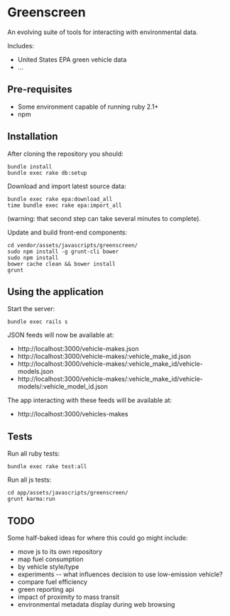 Greenscreen
===========

An evolving suite of tools for interacting with environmental data.

Includes:

 * United States EPA green vehicle data
 * ...

Pre-requisites
--------------

 * Some environment capable of running ruby 2.1+
 * npm


Installation
------------

After cloning the repository you should:

    bundle install
    bundle exec rake db:setup

Download and import latest source data:

    bundle exec rake epa:download_all
    time bundle exec rake epa:import_all

(warning: that second step can take several minutes to complete).

Update and build front-end components:

    cd vendor/assets/javascripts/greenscreen/
    sudo npm install -g grunt-cli bower
    sudo npm install
    bower cache clean && bower install
    grunt


Using the application
---------------------

Start the server:

    bundle exec rails s

JSON feeds will now be available at:

 * http://localhost:3000/vehicle-makes.json
 * http://localhost:3000/vehicle-makes/:vehicle_make_id.json
 * http://localhost:3000/vehicle-makes/:vehicle_make_id/vehicle-models.json
 * http://localhost:3000/vehicle-makes/:vehicle_make_id/vehicle-models/:vehicle_model_id.json

The app interacting with these feeds will be available at:

 * http://localhost:3000/vehicles-makes


Tests
-----

Run all ruby tests:

    bundle exec rake test:all

Run all js tests:

    cd app/assets/javascripts/greenscreen/
    grunt karma:run

TODO
----

Some half-baked ideas for where this could go might include:

 * move js to its own repository
 * map fuel consumption
 * by vehicle style/type
 * experiments -- what influences decision to use low-emission vehicle?
 * compare fuel efficiency
 * green reporting api
 * impact of proximity to mass transit
 * environmental metadata display during web browsing
